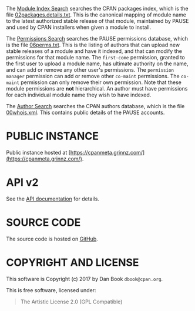 The [Module Index Search](https://cpanmeta.grinnz.com/packages) searches the
CPAN packages index, which is the file
[02packages.details.txt](https://www.cpan.org/modules/02packages.details.txt).
This is the canonical mapping of module name to the latest authorized stable
release of that module, maintained by PAUSE and used by CPAN installers when
given a module to install.

The [Permissions Search](https://cpanmeta.grinnz.com/perms) searches the PAUSE
permissions database, which is the file
[06perms.txt](https://www.cpan.org/modules/06perms.txt). This is the listing of
authors that can upload new stable releases of a module and have it indexed,
and that can modify the permissions for that module name. The `first-come`
permission, granted to the first user to upload a module name, has ultimate
authority on the name, and can add or remove any other user's permissions. The
`permission manager` permission can add or remove other `co-maint` permissions.
The `co-maint` permission can only remove their own permission. Note that these
module permissions are **not** hierarchical. An author must have permissions
for each individual module name they wish to have indexed.

The [Author Search](https://cpanmeta.grinnz.com/authors) searches the CPAN
authors database, which is the file
[00whois.xml](https://www.cpan.org/authors/00whois.xml). This contains
public details of the PAUSE accounts.

# PUBLIC INSTANCE

Public instance hosted at [https://cpanmeta.grinnz.com/](https://cpanmeta.grinnz.com/).

# API v2

See the [API documentation](api.html) for details.

# SOURCE CODE

The source code is hosted on [GitHub](https://github.com/Grinnz/cpan-meta-browser).

# COPYRIGHT AND LICENSE

This software is Copyright (c) 2017 by Dan Book `dbook@cpan.org`.

This is free software, licensed under:

> The Artistic License 2.0 (GPL Compatible)
